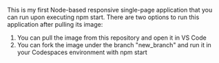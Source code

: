 This is my first Node-based responsive single-page application that you can run upon executing npm start.
There are two options to run this application after pulling its image:
1) You can pull the image from this repository and open it in VS Code
2) You can fork the image under the branch "new_branch" and run it in your Codespaces environment with npm start
